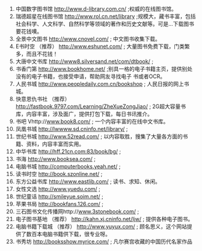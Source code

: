 1. 中国数字图书馆 http://www.d-library.com.cn/ ;权威的在线图书馆。
2. 瑞德超星在线图书馆 http://www.rol.cn.net/library ;规模大，藏书丰富，包括社会科学、人文科学、自然科学等领域的著作和历史文献等。可是...下载图书要花钱噢。
3. 全景中文图书 http://www.cnovel.com/ ; 中文图书收集下载。
4.  E书时空 （推荐） http://www.eshunet.com/ ; 大量图书免费下载，门类繁多，而且不花钱！
5. 大唐中文书库 http://www8.silversand.net/com/dtbook/ ;
6. 书香门第 http://www.bookhome.net/ ;别具一格的电子书籍主页，提供别处没有的电子书籍，也接受申请，帮助网友寻找电子 书或者OCR。
7. 人民书城 http://www.peopledaily.com.cn/bookshop ; 人民日报的网上书城。
8. 快意恩仇书社 （推荐） http://fastbook.9797.com/Learning/ZheXueZongJiao/ ; 2G超大容量书库，内容丰富，涉及面广，提供打包下载，每日书讯推介。
9. 书吧 Vhttp://www.book8.com/ ; 一个内容丰富的在线中文书库。
10. 凤凰书城 http://lwwww.sd.cninfo.net/library/ ;
11. 世纪书城 http://www.52read.com/ ; 以内容取胜，搜集了大量各方面的书籍、资料，内容丰富而实用。
12. 中华书库 http://hff.21cn.com:83/book/bg/ ;
13. 书海 http://www.booksea.com/ ;
14. 电脑书城 http://computerbooks.yeah.net/ ;
15. 读书时空 http://book.szonline.net/ ;
16. 东方公益书库 http://www.eastlib.com/ ; 读书、求知、休闲。
17. 女性文选 http://www.yuedu.com/ ;
18. 世纪童话 http://smileyue.soim.net/ ;
19. 苹果书局 http://bookfans.126.com/ ;
20. 三石图书文化传播网http://www.3stonebook.com/ ;
21. 电子图书基地 （推荐） http://kahn.xj.cninfo.net/ljw/ ; 提供各种电子图书。
22. 电脑书籍下载城 （推荐） http://www.yuyux.com/ ; 顾名思义，这个网站提供了数百本电脑书籍供下载，很专业呀。
23. 书秀坊 http://booksshow.myrice.com/ ; 凡尔赛宫收藏的中国历代名家作品

